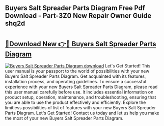## Buyers Salt Spreader Parts Diagram Free Pdf Download - Part-3Z0 New Repair Owner Guide shq2d

# <h2><a href="http://dfqetu.blite.top/?on=Buyers+Salt+Spreader+Parts+Diagram">🔗Download New 👉🔴 Buyers Salt Spreader Parts Diagram</a></h2>

[![Buyers Salt Spreader Parts Diagram download](https://i.imgur.com/lujVjoI.png)](http://dfqetu.blite.top/?on=Buyers+Salt+Spreader+Parts+Diagram)
Let's Get Started! This user manual is your passport to the world of possibilities with your new Buyers Salt Spreader Parts Diagram. Get acquainted with its features, installation process, and operating guidelines. To ensure a successful experience with your new Buyers Salt Spreader Parts Diagram, please read this user manual carefully before use. It includes essential information on product setup, operation, maintenance, and troubleshooting, ensuring that you are able to use the product effectively and efficiently. Explore the limitless possibilities of list of features with your new Buyers Salt Spreader Parts Diagram. Let's Get Started! Contact us today and let us help you make the most of your new Buyers Salt Spreader Parts Diagram.
